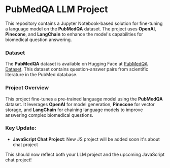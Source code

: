 # PubMedQA LLM Project

This repository contains a Jupyter Notebook-based solution for fine-tuning a language model on the **PubMedQA** dataset. The project uses **OpenAI**, **Pinecone**, and **LangChain** to enhance the model's capabilities for biomedical question answering.

### Dataset

The **PubMedQA** dataset is available on Hugging Face at [PubMedQA Dataset](https://huggingface.co/datasets/qiaojin/PubMedQA). This dataset contains question-answer pairs from scientific literature in the PubMed database.

### Project Overview

This project fine-tunes a pre-trained language model using the **PubMedQA** dataset. It leverages **OpenAI** for model generation, **Pinecone** for vector storage, and **LangChain** for chaining language models to improve answering complex biomedical questions.

### Key Update:
- **JavaScript Chat Project**: New JS project will be added soon it's about chat project

This should now reflect both your LLM project and the upcoming JavaScript chat project!
